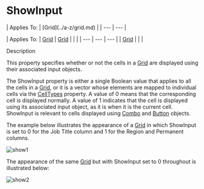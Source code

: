 




<h1 class="heading"><span class="name">ShowInput</span></h1>
| Applies To: | [Grid](../a-z/grid.md) |
| --- | ---  |

| Applies To: | [Grid](../a-z/grid.md) | [Grid](../a-z/grid.md) |  |  |
| --- | --- | ---  |
| [Grid](../a-z/grid.md) |  |  |


Description


This property specifies whether or not the cells in a [Grid](../a-z/grid.md) are displayed using their associated input objects.



The ShowInput property is either a single Boolean value that applies to all the cells in a [Grid](../a-z/grid.md), or it is a vector whose elements are mapped to individual cells via the [CellTypes](../a-z/celltypes.md) property. A value of 0 means that the corresponding cell is displayed normally. A value of 1 indicates that the cell is displayed using its associated input object, as it is when it is the current cell. ShowInput is relevant to cells displayed using [Combo](../a-z/combo.md) and [Button](../a-z/button.md) objects.



The example below illustrates the appearance of a [Grid](../a-z/grid.md) in which ShowInput is set to 0 for the Job Title column and 1 for the Region and Permanent columns.


![show1](../img/show1.gif)




The appearance of the same [Grid](../a-z/grid.md) but with ShowInput set to 0 throughout is illustrated below:


![show2](../img/show2.gif)



